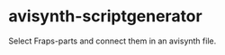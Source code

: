 avisynth-scriptgenerator
========================

Select Fraps-parts and connect them in an avisynth file.
